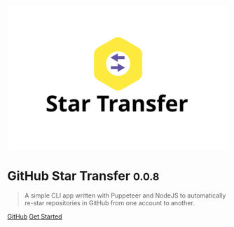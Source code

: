 <!-- _coverpage.md -->

![logo](logo.svg)

# GitHub Star Transfer <small>0.0.8</small>

> A simple CLI app written with Puppeteer and NodeJS to automatically re-star repositories in GitHub from one account to another.

<!-- * Simple and lightweight (~19kB gzipped)
* No statically built html files
* Multiple themes -->

[GitHub](https://github.com/alexlee-dev/Github-Star-Transfer)
[Get Started](#github-star-transfer)